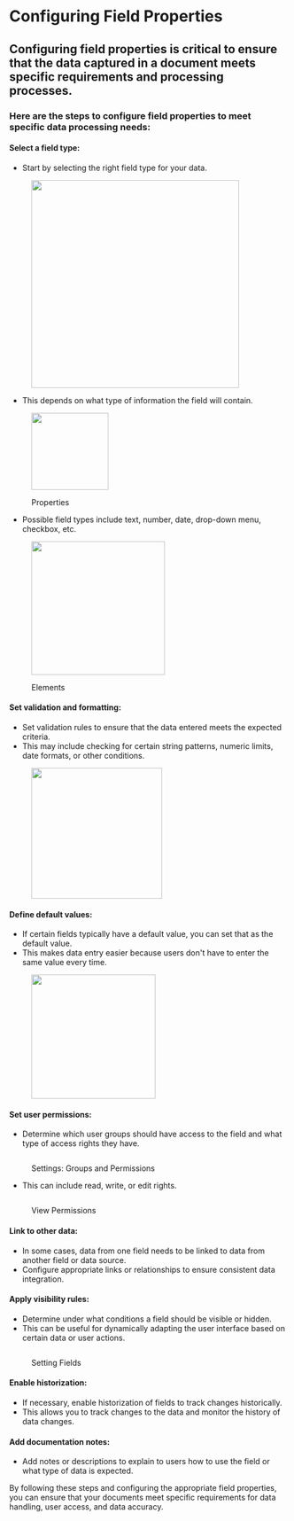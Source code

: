 # Configuring Field Properties

## Configuring field properties is critical to ensure that the data captured in a document meets specific requirements and processing processes.

### Here are the steps to configure field properties to meet specific data processing needs:

#### Select a field type:

* Start by selecting the right field type for your data.&#x20;

<figure><img src="../../../../.gitbook/assets/Bildschirmfoto 2024-05-24 um 11.06.36.png" alt="" width="375"><figcaption></figcaption></figure>

* This depends on what type of information the field will contain.&#x20;

<figure><img src="../../../../.gitbook/assets/Bildschirmfoto 2024-05-24 um 11.06.56.png" alt="" width="139"><figcaption><p>Properties</p></figcaption></figure>

* Possible field types include text, number, date, drop-down menu, checkbox, etc.

<figure><img src="../../../../.gitbook/assets/image (146).png" alt="" width="241"><figcaption><p>Elements</p></figcaption></figure>

#### Set validation and formatting:

* Set validation rules to ensure that the data entered meets the expected criteria.
* &#x20;This may include checking for certain string patterns, numeric limits, date formats, or other conditions.

<figure><img src="../../../../.gitbook/assets/image (147).png" alt="" width="236"><figcaption></figcaption></figure>

#### Define default values:

* If certain fields typically have a default value, you can set that as the default value.&#x20;
* This makes data entry easier because users don't have to enter the same value every time.

<figure><img src="../../../../.gitbook/assets/image (148).png" alt="" width="224"><figcaption></figcaption></figure>

#### Set user permissions:

* Determine which user groups should have access to the field and what type of access rights they have.&#x20;

<figure><img src="../../../../.gitbook/assets/image (150).png" alt=""><figcaption><p>Settings: Groups and Permissions</p></figcaption></figure>

* This can include read, write, or edit rights.

<figure><img src="../../../../.gitbook/assets/image (151).png" alt=""><figcaption><p>View Permissions</p></figcaption></figure>

#### Link to other data:

* In some cases, data from one field needs to be linked to data from another field or data source.&#x20;
* Configure appropriate links or relationships to ensure consistent data integration.



#### Apply visibility rules:

* Determine under what conditions a field should be visible or hidden.&#x20;
* This can be useful for dynamically adapting the user interface based on certain data or user actions.

<figure><img src="../../../../.gitbook/assets/image (149).png" alt=""><figcaption><p>Setting Fields</p></figcaption></figure>

#### Enable historization:

* If necessary, enable historization of fields to track changes historically.&#x20;
* This allows you to track changes to the data and monitor the history of data changes.



#### Add documentation notes:

* Add notes or descriptions to explain to users how to use the field or what type of data is expected.



By following these steps and configuring the appropriate field properties, you can ensure that your documents meet specific requirements for data handling, user access, and data accuracy.


